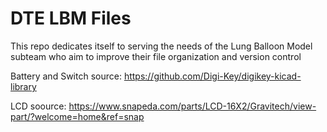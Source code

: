 # DTE LBM Files
This repo dedicates itself to serving the needs of the Lung Balloon Model subteam who aim to improve their file organization and version control

Battery and Switch source: https://github.com/Digi-Key/digikey-kicad-library  

LCD soource: https://www.snapeda.com/parts/LCD-16X2/Gravitech/view-part/?welcome=home&ref=snap
